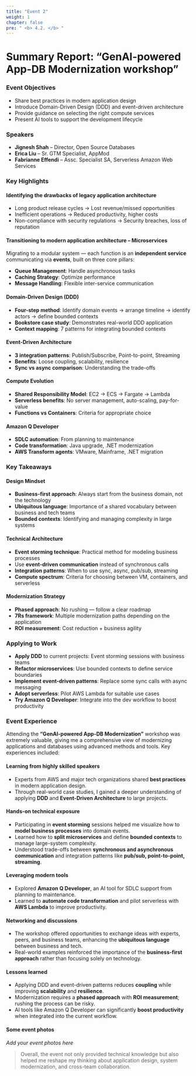 ```yaml
---
title: "Event 2"
weight: 1
chapter: false
pre: " <b> 4.2. </b> "
---
```


# Summary Report: “GenAI-powered App-DB Modernization workshop”

### Event Objectives

- Share best practices in modern application design
- Introduce Domain-Driven Design (DDD) and event-driven architecture
- Provide guidance on selecting the right compute services
- Present AI tools to support the development lifecycle

### Speakers

- **Jignesh Shah** – Director, Open Source Databases
- **Erica Liu** – Sr. GTM Specialist, AppMod
- **Fabrianne Effendi** – Assc. Specialist SA, Serverless Amazon Web Services

### Key Highlights

#### Identifying the drawbacks of legacy application architecture

- Long product release cycles → Lost revenue/missed opportunities
- Inefficient operations → Reduced productivity, higher costs
- Non-compliance with security regulations → Security breaches, loss of reputation

#### Transitioning to modern application architecture – Microservices

Migrating to a modular system — each function is an **independent service** communicating via **events**, built on three core pillars:

- **Queue Management**: Handle asynchronous tasks
- **Caching Strategy**: Optimize performance
- **Message Handling**: Flexible inter-service communication

#### Domain-Driven Design (DDD)

- **Four-step method**: Identify domain events → arrange timeline → identify actors → define bounded contexts
- **Bookstore case study**: Demonstrates real-world DDD application
- **Context mapping**: 7 patterns for integrating bounded contexts

#### Event-Driven Architecture

- **3 integration patterns**: Publish/Subscribe, Point-to-point, Streaming
- **Benefits**: Loose coupling, scalability, resilience
- **Sync vs async comparison**: Understanding the trade-offs

#### Compute Evolution

- **Shared Responsibility Model**: EC2 → ECS → Fargate → Lambda
- **Serverless benefits**: No server management, auto-scaling, pay-for-value
- **Functions vs Containers**: Criteria for appropriate choice

#### Amazon Q Developer

- **SDLC automation**: From planning to maintenance
- **Code transformation**: Java upgrade, .NET modernization
- **AWS Transform agents**: VMware, Mainframe, .NET migration

### Key Takeaways

#### Design Mindset

- **Business-first approach**: Always start from the business domain, not the technology
- **Ubiquitous language**: Importance of a shared vocabulary between business and tech teams
- **Bounded contexts**: Identifying and managing complexity in large systems

#### Technical Architecture

- **Event storming technique**: Practical method for modeling business processes
- Use **event-driven communication** instead of synchronous calls
- **Integration patterns**: When to use sync, async, pub/sub, streaming
- **Compute spectrum**: Criteria for choosing between VM, containers, and serverless

#### Modernization Strategy

- **Phased approach**: No rushing — follow a clear roadmap
- **7Rs framework**: Multiple modernization paths depending on the application
- **ROI measurement**: Cost reduction + business agility

### Applying to Work

- **Apply DDD** to current projects: Event storming sessions with business teams
- **Refactor microservices**: Use bounded contexts to define service boundaries
- **Implement event-driven patterns**: Replace some sync calls with async messaging
- **Adopt serverless**: Pilot AWS Lambda for suitable use cases
- **Try Amazon Q Developer**: Integrate into the dev workflow to boost productivity

### Event Experience

Attending the **“GenAI-powered App-DB Modernization”** workshop was extremely valuable, giving me a comprehensive view of modernizing applications and databases using advanced methods and tools. Key experiences included:

#### Learning from highly skilled speakers

- Experts from AWS and major tech organizations shared **best practices** in modern application design.
- Through real-world case studies, I gained a deeper understanding of applying **DDD** and **Event-Driven Architecture** to large projects.

#### Hands-on technical exposure

- Participating in **event storming** sessions helped me visualize how to **model business processes** into domain events.
- Learned how to **split microservices** and define **bounded contexts** to manage large-system complexity.
- Understood trade-offs between **synchronous and asynchronous communication** and integration patterns like **pub/sub, point-to-point, streaming**.

#### Leveraging modern tools

- Explored **Amazon Q Developer**, an AI tool for SDLC support from planning to maintenance.
- Learned to **automate code transformation** and pilot serverless with **AWS Lambda** to improve productivity.

#### Networking and discussions

- The workshop offered opportunities to exchange ideas with experts, peers, and business teams, enhancing the **ubiquitous language** between business and tech.
- Real-world examples reinforced the importance of the **business-first approach** rather than focusing solely on technology.

#### Lessons learned

- Applying DDD and event-driven patterns reduces **coupling** while improving **scalability** and **resilience**.
- Modernization requires a **phased approach** with **ROI measurement**; rushing the process can be risky.
- AI tools like Amazon Q Developer can significantly **boost productivity** when integrated into the current workflow.

#### Some event photos

_Add your event photos here_

> Overall, the event not only provided technical knowledge but also helped me reshape my thinking about application design, system modernization, and cross-team collaboration.
